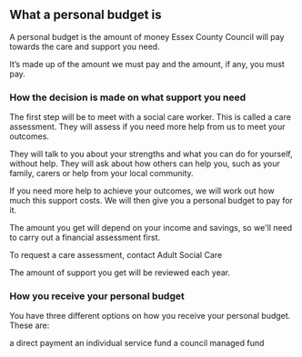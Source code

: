 ## What a personal budget is

A personal budget is the amount of money Essex County Council will pay towards the care and support you need.

It’s made up of the amount we must pay and the amount, if any, you must pay.

### How the decision is made on what support you need

The first step will be to meet with a social care worker. This is called a care assessment. They will assess if you need more help from us to meet your outcomes.

They will talk to you about your strengths and what you can do for yourself, without help. They will ask about how others can help you, such as your family, carers or help from your local community.

If you need more help to achieve your outcomes, we will work out how much this support costs. We will then give you a personal budget to pay for it.

The amount you get will depend on your income and savings, so we'll need to carry out a financial assessment first.

To request a care assessment, contact Adult Social Care

The amount of support you get will be reviewed each year.

### How you receive your personal budget

You have three different options on how you receive your personal budget. These are:

a direct payment
an individual service fund
a council managed fund
